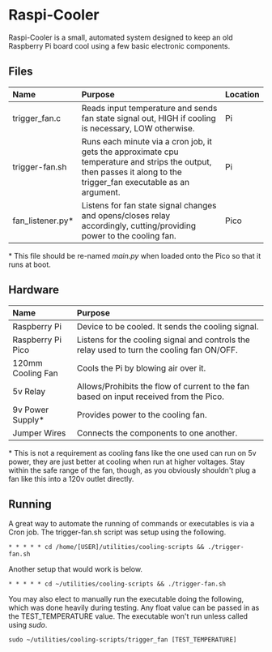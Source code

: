 # Raspi-Cooler

Raspi-Cooler is a small, automated system designed to keep an old Raspberry Pi board cool using a few basic electronic components.

## Files

| Name | Purpose | Location |
| :--- | :------ | :------- |
| trigger_fan.c | Reads input temperature and sends fan state signal out, HIGH if cooling is necessary, LOW otherwise. | Pi |
| trigger-fan.sh | Runs each minute via a cron job, it gets the approximate cpu temperature and strips the output, then passes it along to the trigger_fan executable as an argument. | Pi |
| fan_listener.py* | Listens for fan state signal changes and opens/closes relay accordingly, cutting/providing power to the cooling fan. | Pico |

\* This file should be re-named *main.py* when loaded onto the Pico so that it runs at boot.

## Hardware

| Name | Purpose |
| :--- | :------ |
| Raspberry Pi | Device to be cooled. It sends the cooling signal. |
| Raspberry Pi Pico | Listens for the cooling signal and controls the relay used to turn the cooling fan ON/OFF. |
| 120mm Cooling Fan | Cools the Pi by blowing air over it. |
| 5v Relay | Allows/Prohibits the flow of current to the fan based on input received from the Pico. |
| 9v Power Supply* | Provides power to the cooling fan. |
| Jumper Wires | Connects the components to one another. |

\* This is not a requirement as cooling fans like the one used can run on 5v power, they are just better at cooling when run at higher voltages. Stay within the safe range of the fan, though, as you obviously shouldn't plug a fan like this into a 120v outlet directly.

## Running

A great way to automate the running of commands or executables is via a Cron job. The trigger-fan.sh script was setup using the following.

``* * * * * cd /home/[USER]/utilities/cooling-scripts && ./trigger-fan.sh``

Another setup that would work is below.

``* * * * * cd ~/utilities/cooling-scripts && ./trigger-fan.sh``

You may also elect to manually run the executable doing the following, which was done heavily during testing. Any float value can be passed in as the TEST_TEMPERATURE value. The executable won't run unless called using *sudo*.

``sudo ~/utilities/cooling-scripts/trigger_fan [TEST_TEMPERATURE]``
